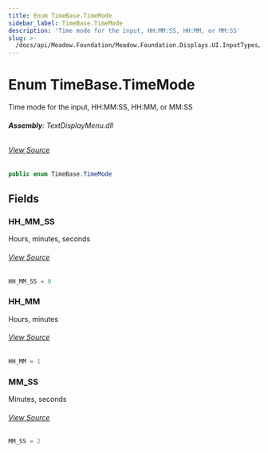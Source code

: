 ```yaml
---
title: Enum TimeBase.TimeMode
sidebar_label: TimeBase.TimeMode
description: 'Time mode for the input, HH:MM:SS, HH:MM, or MM:SS'
slug: >-
  /docs/api/Meadow.Foundation/Meadow.Foundation.Displays.UI.InputTypes/TimeBase.TimeMode
---
```

# Enum TimeBase.TimeMode
Time mode for the input, HH:MM:SS, HH:MM, or MM:SS

###### **Assembly**: TextDisplayMenu.dll
###### [View Source](https://github.com/WildernessLabs/Meadow.Foundation.git/blob/develop/Source/Meadow.Foundation.Libraries_and_Frameworks/Displays.TextDisplayMenu/Driver/BaseClasses/TimeBase.cs#L84)
```csharp title="Declaration"
public enum TimeBase.TimeMode
```
## Fields
### HH_MM_SS
Hours, minutes, seconds
###### [View Source](https://github.com/WildernessLabs/Meadow.Foundation.git/blob/develop/Source/Meadow.Foundation.Libraries_and_Frameworks/Displays.TextDisplayMenu/Driver/BaseClasses/TimeBase.cs#L89)
```csharp title="Declaration"
HH_MM_SS = 0
```
### HH_MM
Hours, minutes
###### [View Source](https://github.com/WildernessLabs/Meadow.Foundation.git/blob/develop/Source/Meadow.Foundation.Libraries_and_Frameworks/Displays.TextDisplayMenu/Driver/BaseClasses/TimeBase.cs#L93)
```csharp title="Declaration"
HH_MM = 1
```
### MM_SS
Minutes, seconds
###### [View Source](https://github.com/WildernessLabs/Meadow.Foundation.git/blob/develop/Source/Meadow.Foundation.Libraries_and_Frameworks/Displays.TextDisplayMenu/Driver/BaseClasses/TimeBase.cs#L97)
```csharp title="Declaration"
MM_SS = 2
```

